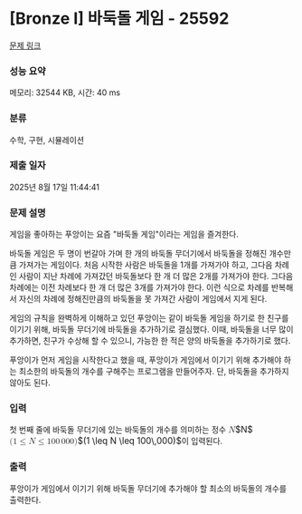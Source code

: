 # [Bronze I] 바둑돌 게임 - 25592 

[문제 링크](https://www.acmicpc.net/problem/25592) 

### 성능 요약

메모리: 32544 KB, 시간: 40 ms

### 분류

수학, 구현, 시뮬레이션

### 제출 일자

2025년 8월 17일 11:44:41

### 문제 설명

<p>게임을 좋아하는 푸앙이는 요즘 "바둑돌 게임"이라는 게임을 즐겨한다.</p>

<p>바둑돌 게임은 두 명이 번갈아 가며 한 개의 바둑돌 무더기에서 바둑돌을 정해진 개수만큼 가져가는 게임이다. 처음 시작한 사람은 바둑돌을 1개를 가져가야 하고, 그다음 차례인 사람이 지난 차례에 가져갔던 바둑돌보다 한 개 더 많은 2개를 가져가야 한다. 그다음 차례에는 이전 차례보다 한 개 더 많은 3개를 가져가야 한다. 이런 식으로 차례를 반복해서 자신의 차례에 정해진만큼의 바둑돌을 못 가져간 사람이 게임에서 지게 된다.</p>

<p>게임의 규칙을 완벽하게 이해하고 있던 푸앙이는 같이 바둑돌 게임을 하기로 한 친구를 이기기 위해, 바둑돌 무더기에 바둑돌을 추가하기로 결심했다. 이때, 바둑돌을 너무 많이 추가하면, 친구가 수상해 할 수 있으니, 가능한 한 적은 양의 바둑돌을 추가하기로 했다.</p>

<p>푸앙이가 먼저 게임을 시작한다고 했을 때, 푸앙이가 게임에서 이기기 위해 추가해야 하는 최소한의 바둑돌의 개수를 구해주는 프로그램을 만들어주자. 단, 바둑돌을 추가하지 않아도 된다.</p>

### 입력 

 <p>첫 번째 줄에 바둑돌 무더기에 있는 바둑돌의 개수를 의미하는 정수 <mjx-container class="MathJax" jax="CHTML" style="font-size: 109%; position: relative;"><mjx-math class="MJX-TEX" aria-hidden="true"><mjx-mi class="mjx-i"><mjx-c class="mjx-c1D441 TEX-I"></mjx-c></mjx-mi></mjx-math><mjx-assistive-mml unselectable="on" display="inline"><math xmlns="http://www.w3.org/1998/Math/MathML"><mi>N</mi></math></mjx-assistive-mml><span aria-hidden="true" class="no-mathjax mjx-copytext">$N$</span></mjx-container> <mjx-container class="MathJax" jax="CHTML" style="font-size: 109%; position: relative;"><mjx-math class="MJX-TEX" aria-hidden="true"><mjx-mo class="mjx-n"><mjx-c class="mjx-c28"></mjx-c></mjx-mo><mjx-mn class="mjx-n"><mjx-c class="mjx-c31"></mjx-c></mjx-mn><mjx-mo class="mjx-n" space="4"><mjx-c class="mjx-c2264"></mjx-c></mjx-mo><mjx-mi class="mjx-i" space="4"><mjx-c class="mjx-c1D441 TEX-I"></mjx-c></mjx-mi><mjx-mo class="mjx-n" space="4"><mjx-c class="mjx-c2264"></mjx-c></mjx-mo><mjx-mn class="mjx-n" space="4"><mjx-c class="mjx-c31"></mjx-c><mjx-c class="mjx-c30"></mjx-c><mjx-c class="mjx-c30"></mjx-c></mjx-mn><mjx-mstyle><mjx-mspace style="width: 0.167em;"></mjx-mspace></mjx-mstyle><mjx-mn class="mjx-n"><mjx-c class="mjx-c30"></mjx-c><mjx-c class="mjx-c30"></mjx-c><mjx-c class="mjx-c30"></mjx-c></mjx-mn><mjx-mo class="mjx-n"><mjx-c class="mjx-c29"></mjx-c></mjx-mo></mjx-math><mjx-assistive-mml unselectable="on" display="inline"><math xmlns="http://www.w3.org/1998/Math/MathML"><mo stretchy="false">(</mo><mn>1</mn><mo>≤</mo><mi>N</mi><mo>≤</mo><mn>100</mn><mstyle scriptlevel="0"><mspace width="0.167em"></mspace></mstyle><mn>000</mn><mo stretchy="false">)</mo></math></mjx-assistive-mml><span aria-hidden="true" class="no-mathjax mjx-copytext">$(1 \leq N \leq 100\,000)$</span></mjx-container>이 입력된다.</p>

### 출력 

 <p>푸앙이가 게임에서 이기기 위해 바둑돌 무더기에 추가해야 할 최소의 바둑돌의 개수를 출력한다.</p>


